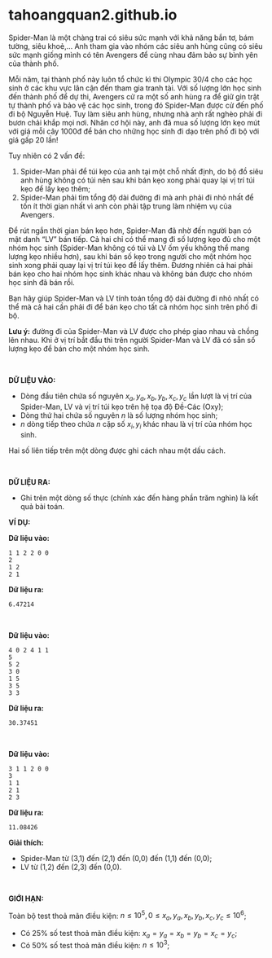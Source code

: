 # tahoangquan2.github.io

Spider-Man là một chàng trai có siêu sức mạnh với khả năng bắn tơ, bám tường, siêu khoẻ,… Anh tham gia vào nhóm các siêu anh hùng cũng có siêu sức mạnh giống mình có tên Avengers để cùng nhau đảm bảo sự bình yên của thành phố.

Mỗi năm, tại thành phố này luôn tổ chức kì thi Olympic 30/4 cho các học sinh ở các khu vực lân cận đến tham gia tranh tài. Với số lượng lớn học sinh đến thành phố để dự thi, Avengers cử ra một số anh hùng ra để giữ gìn trật tự thành phố và bảo vệ các học sinh, trong đó Spider-Man được cử đến phố đi bộ Nguyễn Huệ. Tuy làm siêu anh hùng, nhưng nhà anh rất nghèo phải đi bươn chải khắp mọi nơi. Nhân cơ hội này, anh đã mua số lượng lớn kẹo mút với giá mỗi cây 1000đ để bán cho những học sinh đi dạo trên phố đi bộ với giá gấp 20 lần!

Tuy nhiên có 2 vấn đề: 
1.	Spider-Man phải để túi kẹo của anh tại một chỗ nhất định, do bộ đồ siêu anh hùng không có túi nên sau khi bán kẹo xong phải quay lại vị trí túi kẹo để lấy kẹo thêm;
2.	Spider-Man phải tìm tổng độ dài đường đi mà anh phải đi nhỏ nhất để tốn ít thời gian nhất vì anh còn phải tập trung làm nhiệm vụ của Avengers.

Để rút ngắn thời gian bán kẹo hơn, Spider-Man đã nhờ đến người bạn có mật danh “LV” bán tiếp. Cả hai chỉ có thể mang đi số lượng kẹo đủ cho một nhóm học sinh (Spider-Man không có túi và LV ốm yếu không thể mang lượng kẹo nhiều hơn), sau khi bán số kẹo trong người cho một nhóm học sinh xong phải quay lại vị trí túi kẹo để lấy thêm. Đương nhiên cả hai phải bán kẹo cho hai nhóm học sinh khác nhau và không bán được cho nhóm học sinh đã bán rồi. 

Bạn hãy giúp Spider-Man và LV tính toán tổng độ dài đường đi nhỏ nhất có thể mà cả hai cần phải đi để bán kẹo cho tất cả nhóm học sinh trên phố đi bộ.

**Lưu ý:** đường đi của Spider-Man và LV được cho phép giao nhau và chồng lên nhau. Khi ở vị trí bắt đầu thì trên người Spider-Man và LV đã có sẵn số lượng kẹo để bán cho một nhóm học sinh.

<br>

**DỮ LIỆU VÀO:**
+ Dòng đầu tiên chứa số nguyên $x_a, y_a, x_b, y_b, x_c, y_c$ lần lượt là vị trí của Spider-Man, LV và vị trí túi kẹo trên hệ tọa độ Đề-Các (Oxy);
+ Dòng thứ hai chứa số nguyên $n$ là số lượng nhóm học sinh;
+ $n$ dòng tiếp theo chứa $n$ cặp số $x_i, y_i$ khác nhau là vị trí của nhóm học sinh.

Hai số liên tiếp trên một dòng được ghi cách nhau một dấu cách.

<br>

**DỮ LIỆU RA:**
+ Ghi trên một dòng số thực (chính xác đến hàng phần trăm nghìn) là kết quả bài toán.

**VÍ DỤ:**

**Dữ liệu vào:**
```
1 1 2 2 0 0
2
1 2
2 1
```
**Dữ liệu ra:**
```
6.47214
```
<br>

**Dữ liệu vào:**
```
4 0 2 4 1 1
5
5 2
3 0
1 5
3 5
3 3
```
**Dữ liệu ra:**
```
30.37451
```
<br>

**Dữ liệu vào:**
```
3 1 1 2 0 0
3
1 1
2 1
2 3
```
**Dữ liệu ra:**
```
11.08426
```
**Giải thích:**

+ Spider-Man từ (3,1) đến (2,1) đến (0,0) đến (1,1) đến (0,0);
+ LV từ (1,2) đến (2,3) đến (0,0).

<br>

**GIỚI HẠN:**

Toàn bộ test thoả mãn điều kiện: $n ≤ 10^5, 0 ≤ x_a, y_a, x_b, y_b, x_c, y_c ≤ 10^6$;
+ Có 25% số test thoả mãn điều kiện: $x_a = y_a = x_b = y_b = x_c = y_c$;
+ Có 50% số test thoả mãn điều kiện: $n ≤ 10^3$;
